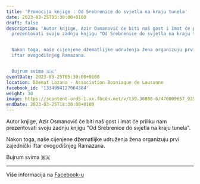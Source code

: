 ```yaml
---
title: 'Promocija knjige : Od Srebrenice do svjetla na kraju tunela'
date: 2023-03-25T05:30:00+0100
draft: false
description: 'Autor knjige, Azir Osmanović će biti naš gost i imat će priliku nam
  prezentovati svoju zadnju knjigu "Od Srebrenice do svjetla na kraju tunela".


  Nakon toga, naše cijenjene džematlijke udruženja žena organizuju prvi zajednički
  iftar ovogodišnjeg Ramazana.


  Bujrum svima 🇧🇦'
eventDate: 2023-03-25T05:30:00+0100
location: Džemat Lozana - Association Bosniaque de Lausanne
facebook_id: '1334994127064384'
weight: 30
image: https://scontent-ord5-1.xx.fbcdn.net/v/t39.30808-6/476009657_935496042044329_8178626072168630847_n.jpg?_nc_cat=101&ccb=1-7&_nc_sid=9e60e4&_nc_ohc=FDLKGG9WTlsQ7kNvwHdvApn&_nc_oc=Adkgl0-J-1xD17EBU45tcR-gQ2MC3EZPmDDkb2ZZfER_91XvSzg1QB0wyHjixOWiMow&_nc_zt=23&_nc_ht=scontent-ord5-1.xx&edm=ABTKTjYEAAAA&_nc_gid=BZNe7YQc_7E3BhhDwGettQ&oh=00_AfYG7XkkcBue08TM1l3mKRod3vgEyk0bQT8Bv0JuBPGr_w&oe=68BD7D9C
endDate: 2023-03-25T18:30:00+0100
---
```


Autor knjige, Azir Osmanović će biti naš gost i imat će priliku nam prezentovati svoju zadnju knjigu "Od Srebrenice do svjetla na kraju tunela".

Nakon toga, naše cijenjene džematlijke udruženja žena organizuju prvi zajednički iftar ovogodišnjeg Ramazana.

Bujrum svima 🇧🇦

---

Više informacija na [Facebook-u](https://facebook.com/events/1334994127064384)